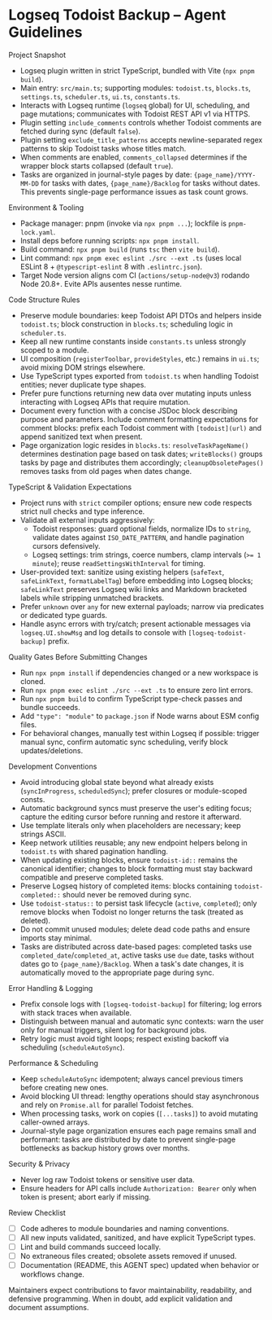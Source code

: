 Logseq Todoist Backup – Agent Guidelines
=======================================

Project Snapshot

- Logseq plugin written in strict TypeScript, bundled with Vite (`npx pnpm build`).
- Main entry: `src/main.ts`; supporting modules: `todoist.ts`, `blocks.ts`, `settings.ts`, `scheduler.ts`, `ui.ts`, `constants.ts`.
- Interacts with Logseq runtime (`logseq` global) for UI, scheduling, and page mutations; communicates with Todoist REST API v1 via HTTPS.
- Plugin setting `include_comments` controls whether Todoist comments are fetched during sync (default `false`).
- Plugin setting `exclude_title_patterns` accepts newline-separated regex patterns to skip Todoist tasks whose titles match.
- When comments are enabled, `comments_collapsed` determines if the wrapper block starts collapsed (default `true`).
- Tasks are organized in journal-style pages by date: `{page_name}/YYYY-MM-DD` for tasks with dates, `{page_name}/Backlog` for tasks without dates. This prevents single-page performance issues as task count grows.

Environment & Tooling

- Package manager: pnpm (invoke via `npx pnpm ...`); lockfile is `pnpm-lock.yaml`.
- Install deps before running scripts: `npx pnpm install`.
- Build command: `npx pnpm build` (runs `tsc` then `vite build`).
- Lint command: `npx pnpm exec eslint ./src --ext .ts` (uses local ESLint 8 + `@typescript-eslint` 8 with `.eslintrc.json`).
- Target Node version aligns com CI (`actions/setup-node@v3`) rodando Node 20.8+. Evite APIs ausentes nesse runtime.

Code Structure Rules

- Preserve module boundaries: keep Todoist API DTOs and helpers inside `todoist.ts`; block construction in `blocks.ts`; scheduling logic in `scheduler.ts`.
- Keep all new runtime constants inside `constants.ts` unless strongly scoped to a module.
- UI composition (`registerToolbar`, `provideStyles`, etc.) remains in `ui.ts`; avoid mixing DOM strings elsewhere.
- Use TypeScript types exported from `todoist.ts` when handling Todoist entities; never duplicate type shapes.
- Prefer pure functions returning new data over mutating inputs unless interacting with Logseq APIs that require mutation.
- Document every function with a concise JSDoc block describing purpose and parameters. Include comment formatting expectations for comment blocks: prefix each Todoist comment with `[todoist](url)` and append sanitized text when present.
- Page organization logic resides in `blocks.ts`: `resolveTaskPageName()` determines destination page based on task dates; `writeBlocks()` groups tasks by page and distributes them accordingly; `cleanupObsoletePages()` removes tasks from old pages when dates change.

TypeScript & Validation Expectations

- Project runs with `strict` compiler options; ensure new code respects strict null checks and type inference.
- Validate all external inputs aggressively:
  - Todoist responses: guard optional fields, normalize IDs to `string`, validate dates against `ISO_DATE_PATTERN`, and handle pagination cursors defensively.
  - Logseq settings: trim strings, coerce numbers, clamp intervals (`>= 1 minute`); reuse `readSettingsWithInterval` for timing.
- User-provided text: sanitize using existing helpers (`safeText`, `safeLinkText`, `formatLabelTag`) before embedding into Logseq blocks; `safeLinkText` preserves Logseq wiki links and Markdown bracketed labels while stripping unmatched brackets.
- Prefer `unknown` over `any` for new external payloads; narrow via predicates or dedicated type guards.
- Handle async errors with try/catch; present actionable messages via `logseq.UI.showMsg` and log details to console with `[logseq-todoist-backup]` prefix.

Quality Gates Before Submitting Changes

- Run `npx pnpm install` if dependencies changed or a new workspace is cloned.
- Run `npx pnpm exec eslint ./src --ext .ts` to ensure zero lint errors.
- Run `npx pnpm build` to confirm TypeScript type-check passes and bundle succeeds.
- Add `"type": "module"` to `package.json` if Node warns about ESM config files.
- For behavioral changes, manually test within Logseq if possible: trigger manual sync, confirm automatic sync scheduling, verify block updates/deletions.

Development Conventions

- Avoid introducing global state beyond what already exists (`syncInProgress`, `scheduledSync`); prefer closures or module-scoped consts.
- Automatic background syncs must preserve the user's editing focus; capture the editing cursor before running and restore it afterward.
- Use template literals only when placeholders are necessary; keep strings ASCII.
- Keep network utilities reusable; any new endpoint helpers belong in `todoist.ts` with shared pagination handling.
- When updating existing blocks, ensure `todoist-id::` remains the canonical identifier; changes to block formatting must stay backward compatible and preserve completed tasks.
- Preserve Logseq history of completed items: blocks containing `todoist-completed::` should never be removed during sync.
- Use `todoist-status::` to persist task lifecycle (`active`, `completed`); only remove blocks when Todoist no longer returns the task (treated as deleted).
- Do not commit unused modules; delete dead code paths and ensure imports stay minimal.
- Tasks are distributed across date-based pages: completed tasks use `completed_date`/`completed_at`, active tasks use `due` date, tasks without dates go to `{page_name}/Backlog`. When a task's date changes, it is automatically moved to the appropriate page during sync.

Error Handling & Logging

- Prefix console logs with `[logseq-todoist-backup]` for filtering; log errors with stack traces when available.
- Distinguish between manual and automatic sync contexts: warn the user only for manual triggers, silent log for background jobs.
- Retry logic must avoid tight loops; respect existing backoff via scheduling (`scheduleAutoSync`).

Performance & Scheduling

- Keep `scheduleAutoSync` idempotent; always cancel previous timers before creating new ones.
- Avoid blocking UI thread: lengthy operations should stay asynchronous and rely on `Promise.all` for parallel Todoist fetches.
- When processing tasks, work on copies (`[...tasks]`) to avoid mutating caller-owned arrays.
- Journal-style page organization ensures each page remains small and performant: tasks are distributed by date to prevent single-page bottlenecks as backup history grows over months.

Security & Privacy

- Never log raw Todoist tokens or sensitive user data.
- Ensure headers for API calls include `Authorization: Bearer` only when token is present; abort early if missing.

Review Checklist

- [ ] Code adheres to module boundaries and naming conventions.
- [ ] All new inputs validated, sanitized, and have explicit TypeScript types.
- [ ] Lint and build commands succeed locally.
- [ ] No extraneous files created; obsolete assets removed if unused.
- [ ] Documentation (README, this AGENT spec) updated when behavior or workflows change.

Maintainers expect contributions to favor maintainability, readability, and defensive programming. When in doubt, add explicit validation and document assumptions.
